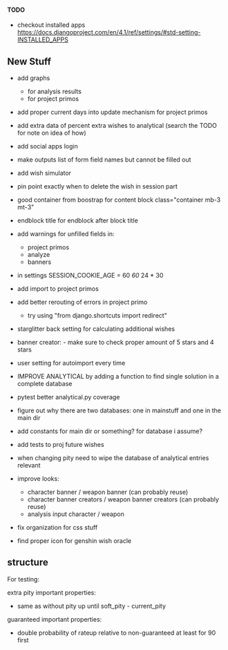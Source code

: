 #### TODO

- checkout installed apps <https://docs.djangoproject.com/en/4.1/ref/settings/#std-setting-INSTALLED_APPS>

## New Stuff

- add graphs
  - for analysis results
  - for project primos
- add proper current days into update mechanism for project primos
- add extra data of percent extra wishes to analytical (search the TODO for note on idea of how)
- add social apps login
- make outputs list of form field names but cannot be filled out
- add wish simulator
- pin point exactly when to delete the wish in session part
- good container from boostrap for content block  class="container mb-3 mt-3"
- endblock title for endblock after block title
- add warnings for unfilled fields in:
  - project primos
  - analyze
  - banners

- in settings SESSION_COOKIE_AGE = 60 *60* 24 * 30
- add import to project primos

- add better rerouting of errors in project primo
  - try using "from django.shortcuts import redirect"

- starglitter back setting for calculating additional wishes
- banner creator: - make sure to check proper amount of 5 stars and 4 stars
- user setting for autoimport every time

- IMPROVE ANALYTICAL by adding a function to find single solution in a complete database
- pytest better analytical.py coverage
- figure out why there are two databases: one in mainstuff and one in the main dir
- add constants for main dir or something? for database i assume?
- add tests to proj future wishes
- when changing pity need to wipe the database of analytical entries relevant

- improve looks:
  - character banner / weapon banner (can probably reuse)
  - character banner creators / weapon banner creators (can probably reuse)
  - analysis input character / weapon
- fix organization for css stuff
- find proper icon for genshin wish oracle

## structure

For testing:

extra pity important properties:

- same as without pity up until soft_pity - current_pity

guaranteed important properties:

- double probability of rateup relative to non-guaranteed at least for 90 first
